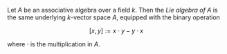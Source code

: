 Let $A$ be an associative algebra over a field $k$. Then the *Lie algebra of* $A$ is the same underlying $k$-vector space $A$, equipped with the binary operation

$$
[x, y] := x \cdot y - y \cdot x
$$

where $\cdot$ is the multiplication in $A$.
